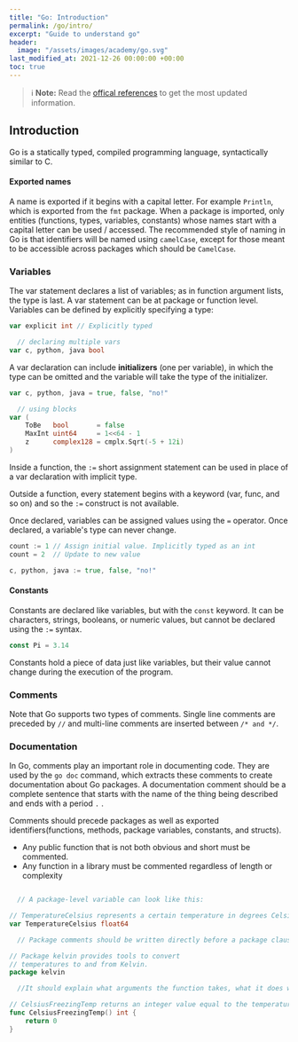 ```yaml
---
title: "Go: Introduction"
permalink: /go/intro/
excerpt: "Guide to understand go"
header:
  image: "/assets/images/academy/go.svg"
last_modified_at: 2021-12-26 00:00:00 +00:00
toc: true
---
```


> :information_source: **Note:** Read the [offical references](https://go.dev/learn) to get the most updated information.

## Introduction

Go is a statically typed, compiled programming language, syntactically similar to C.

#### Exported names
A name is exported if it begins with a capital letter. For example `Println`, which is exported from the `fmt` package. When a package is imported, only entities (functions, types, variables, constants) whose names start with a capital letter can be used / accessed. The recommended style of naming in Go is that identifiers will be named using `camelCase`, except for those meant to be accessible across packages which should be `CamelCase`.


### Variables

The var statement declares a list of variables; as in function argument lists, the type is last.
A var statement can be at package or function level.
Variables can be defined by explicitly specifying a type:
```go
var explicit int // Explicitly typed

  // declaring multiple vars
var c, python, java bool
```

A var declaration can include **initializers** (one per variable), in which the type can be omitted and the variable will take the type of the initializer.

```go
var c, python, java = true, false, "no!"

  // using blocks
var (
	ToBe   bool       = false
	MaxInt uint64     = 1<<64 - 1
	z      complex128 = cmplx.Sqrt(-5 + 12i)
)
```

Inside a function, the `:=` short assignment statement can be used in place of a var declaration with implicit type.

Outside a function, every statement begins with a keyword (var, func, and so on) and so the `:=` construct is not available.

Once declared, variables can be assigned values using the `=` operator. Once declared, a variable's type can never change.

```go
count := 1 // Assign initial value. Implicitly typed as an int
count = 2  // Update to new value

c, python, java := true, false, "no!"
```

#### Constants
Constants are declared like variables, but with the `const` keyword.
It can be characters, strings, booleans, or numeric values, but cannot be declared using the `:=` syntax.

```go
const Pi = 3.14
```
Constants hold a piece of data just like variables, but their value cannot change during the execution of the program.

### Comments

Note that Go supports two types of comments. Single line comments are preceded by `//` and multi-line comments are inserted between `/* and */`.


### Documentation

In Go, comments play an important role in documenting code. They are used by the `go doc` command, which extracts these comments to create documentation about Go packages. A documentation comment should be a complete sentence that starts with the name of the thing being described and ends with a period `.` .

Comments should precede packages as well as exported identifiers(functions, methods, package variables, constants, and structs).

* Any public function that is not both obvious and short must be commented.
* Any function in a library must be commented regardless of length or complexity

```go

  // A package-level variable can look like this:

// TemperatureCelsius represents a certain temperature in degrees Celsius.
var TemperatureCelsius float64

  // Package comments should be written directly before a package clause and begin with `Package x ...`

// Package kelvin provides tools to convert
// temperatures to and from Kelvin.
package kelvin

  //It should explain what arguments the function takes, what it does with them, and what its return values mean

// CelsiusFreezingTemp returns an integer value equal to the temperature at which water freezes in degrees Celsius.
func CelsiusFreezingTemp() int {
	return 0
}
```
